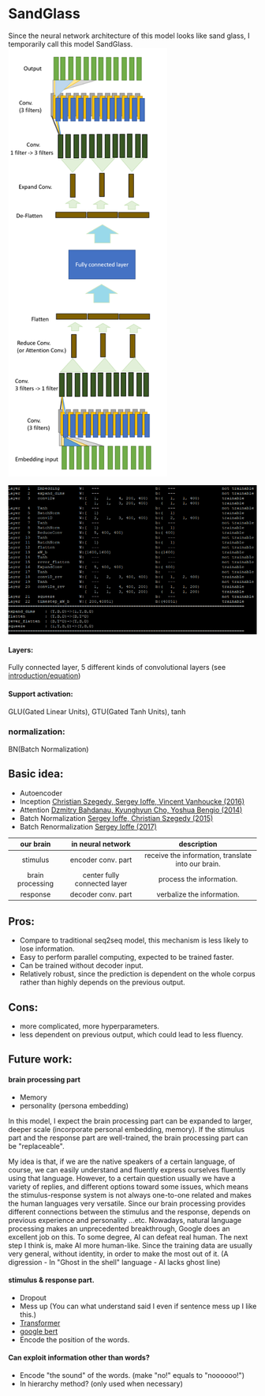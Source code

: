 # SandGlass
Since the neural network architecture of this model looks like sand glass, I temporarily call this model SandGlass.
<img src="introduction/sandglass.png" width="322">


<img src="introduction/sandglass_layer.png" width="602">

#### Layers: 
Fully connected layer, 5 different kinds of convolutional layers (see [introduction/equation](https://github.com/hchungdelta/Simple_NN_API/tree/master/NN_v3.0_SandGlass/introduction/equation))
#### Support activation: 
GLU(Gated Linear Units), GTU(Gated Tanh Units), tanh
### normalization:
BN(Batch Normalization)

## Basic idea:
* Autoencoder
* Inception
[Christian Szegedy, Sergey Ioffe, Vincent Vanhoucke (2016)](https://ai.google/research/pubs/pub45169)
* Attention
[Dzmitry Bahdanau, Kyunghyun Cho, Yoshua Bengio (2014)](https://arxiv.org/abs/1409.0473)
* Batch Normalization
[Sergey Ioffe, Christian Szegedy (2015)](https://arxiv.org/abs/1502.03167)
* Batch Renormalization
[Sergey Ioffe (2017)](https://arxiv.org/abs/1702.03275)


| our brain       |      in neural network      |            description   |
| :---:           |           :---:             |            :---:         | 
|stimulus         |    encoder conv. part       | receive the information, translate into our brain. | 
| brain processing|center fully connected layer |    process the information. |
| response        |     decoder conv. part      |  verbalize the information. | 

## Pros:
- Compare to traditional seq2seq model, this mechanism is less likely to lose information.
- Easy to perform parallel computing, expected to be trained faster.
- Can be trained without decoder input. 
- Relatively robust, since the prediction is dependent on the whole corpus rather than highly depends on the previous output.

## Cons:
- more complicated, more hyperparameters.
- less dependent on previous output, which could lead to less fluency.

## Future work:



#### brain processing part
* Memory 
* personality (persona embedding)

In this model, I expect the brain processing part can be expanded to larger, deeper scale (incorporate personal embedding, memory).
If the stimulus part and the response part are well-trained, the brain processing part can be "replaceable". 

My idea is that, if we are the native speakers of a certain language, of course, we can easily understand and fluently express ourselves fluently using that language. However, to a certain question usually we have a variety of replies, and different options toward some issues, which means the stimulus-response system is not always one-to-one related and makes the human languages very versatile.
Since our brain processing provides different connections between the stimulus and the response, depends on previous experience and personality ...etc.
Nowadays, natural language processing makes an unprecedented breakthrough, Google does an excellent job on this. To some degree, AI can defeat real human. The next step I think is, make AI more human-like. Since the training data are usually very general, without identity, in order to make the most out of it. (A digression - In "Ghost in the shell" language - AI lacks ghost line)




#### stimulus & response part.
* Dropout
* Mess up  (You can what understand said I even if sentence mess up I like this.)
* [Transformer](https://arxiv.org/abs/1706.03762)
* [google bert](https://arxiv.org/pdf/1810.04805.pdf)
* Encode the position of the words.


#### Can exploit information other than words?
* Encode "the sound" of the words. (make "no!" equals to "noooooo!")
* In hierarchy method? (only used when necessary)
